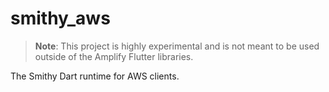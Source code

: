 # smithy_aws

> **Note**: This project is highly experimental and is not meant to be used outside of the Amplify Flutter libraries.

The Smithy Dart runtime for AWS clients.

